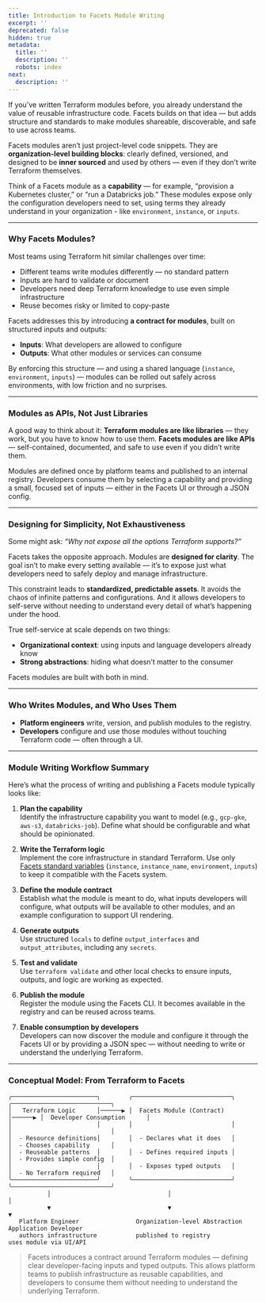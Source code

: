 ```yaml
---
title: Introduction to Facets Module Writing
excerpt: ''
deprecated: false
hidden: true
metadata:
  title: ''
  description: ''
  robots: index
next:
  description: ''
---
```

If you’ve written Terraform modules before, you already understand the value of reusable infrastructure code. Facets builds on that idea — but adds structure and standards to make modules shareable, discoverable, and safe to use across teams.

Facets modules aren’t just project-level code snippets. They are **organization-level building blocks**: clearly defined, versioned, and designed to be **inner sourced** and used by others — even if they don’t write Terraform themselves.

Think of a Facets module as a **capability** — for example, “provision a Kubernetes cluster,” or “run a Databricks job.” These modules expose only the configuration developers need to set, using terms they already understand in your organization - like `environment`, `instance`, or `inputs`.

***

### Why Facets Modules?

Most teams using Terraform hit similar challenges over time:

- Different teams write modules differently — no standard pattern
- Inputs are hard to validate or document
- Developers need deep Terraform knowledge to use even simple infrastructure
- Reuse becomes risky or limited to copy-paste

Facets addresses this by introducing **a contract for modules**, built on structured inputs and outputs:

- **Inputs**: What developers are allowed to configure
- **Outputs**: What other modules or services can consume

By enforcing this structure — and using a shared language (`instance`, `environment`, `inputs`) — modules can be rolled out safely across environments, with low friction and no surprises.

***

### Modules as APIs, Not Just Libraries

A good way to think about it: **Terraform modules are like libraries** — they work, but you have to know how to use them. **Facets modules are like APIs** — self-contained, documented, and safe to use even if you didn’t write them.

Modules are defined once by platform teams and published to an internal registry. Developers consume them by selecting a capability and providing a small, focused set of inputs — either in the Facets UI or through a JSON config.

***

### Designing for Simplicity, Not Exhaustiveness

Some might ask: _“Why not expose all the options Terraform supports?”_

Facets takes the opposite approach. Modules are **designed for clarity**. The goal isn’t to make every setting available — it’s to expose just what developers need to safely deploy and manage infrastructure.

This constraint leads to **standardized, predictable assets**. It avoids the chaos of infinite patterns and configurations. And it allows developers to self-serve without needing to understand every detail of what’s happening under the hood.

True self-service at scale depends on two things:

- **Organizational context**: using inputs and language developers already know
- **Strong abstractions**: hiding what doesn’t matter to the consumer

Facets modules are built with both in mind.

***

### Who Writes Modules, and Who Uses Them

- **Platform engineers** write, version, and publish modules to the registry.
- **Developers** configure and use those modules without touching Terraform code — often through a UI.

***

### Module Writing Workflow Summary

Here’s what the process of writing and publishing a Facets module typically looks like:

1. **Plan the capability**  
   Identify the infrastructure capability you want to model (e.g., `gcp-gke`, `aws-s3`, `databricks-job`). Define what should be configurable and what should be opinionated.

2. **Write the Terraform logic**  
   Implement the core infrastructure in standard Terraform. Use only [Facets standard variables](#) (`instance`, `instance_name`, `environment`, `inputs`) to keep it compatible with the Facets system.

3. **Define the module contract**  
   Establish what the module is meant to do, what inputs developers will configure, what outputs will be available to other modules, and an example configuration to support UI rendering.

4. **Generate outputs**  
   Use structured `locals` to define `output_interfaces` and `output_attributes`, including any `secrets`.

5. **Test and validate**  
   Use `terraform validate` and other local checks to ensure inputs, outputs, and logic are working as expected.

6. **Publish the module**  
   Register the module using the Facets CLI. It becomes available in the registry and can be reused across teams.

7. **Enable consumption by developers**  
   Developers can now discover the module and configure it through the Facets UI or by providing a JSON spec — without needing to write or understand the underlying Terraform.

***

### Conceptual Model: From Terraform to Facets

```text
╭────────────────────────╮        ╭────────────────────────────╮        ╭────────────────────────────╮
│   Terraform Logic      │──────▶ │  Facets Module (Contract)  │──────▶ │  Developer Consumption      │
│                        │        │                            │        │                            │
│  - Resource definitions│        │  - Declares what it does   │        │  - Chooses capability      │
│  - Reuseable patterns  │        │  - Defines required inputs │        │  - Provides simple config  │
│                        │        │  - Exposes typed outputs   │        │  - No Terraform required   │
╰────────────────────────╯        ╰────────────────────────────╯        ╰────────────────────────────╯
           │                                 │                                     │
           ▼                                 ▼                                     ▼
   Platform Engineer                Organization-level Abstraction       Application Developer
   authors infrastructure           published to registry                uses module via UI/API
```

> Facets introduces a contract around Terraform modules — defining clear developer-facing inputs and typed outputs. This allows platform teams to publish infrastructure as reusable capabilities, and developers to consume them without needing to understand the underlying Terraform.